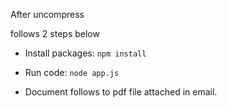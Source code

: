 After uncompress

follows 2 steps below

- Install packages: ```npm install```

- Run code: ```node app.js```

- Document follows to pdf file attached in email.
